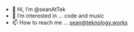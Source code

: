 - 👋 Hi, I’m @seanAtTek
- 👀 I’m interested in ... code and music
- 📫 How to reach me ... sean@teknology.works

<!---
seanAtTek/seanAtTek is a ✨ special ✨ repository because its `README.md` (this file) appears on your GitHub profile.
You can click the Preview link to take a look at your changes.
--->
